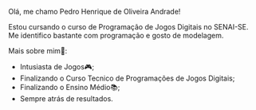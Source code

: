 Olá, me chamo Pedro Henrique de Oliveira Andrade!

Estou cursando o curso de Programação de Jogos Digitais no SENAI-SE. Me identifico bastante com programação e gosto de modelagem.

Mais sobre mim👤:

- Intusiasta de Jogos🎮;
- Finalizando o Curso Tecnico de Programações de Jogos Digitais;
- Finalizando o Ensino Médio📚;
- Sempre atrás de resultados.
